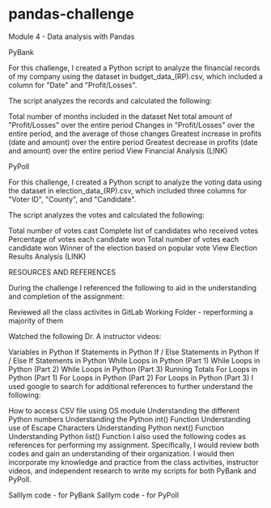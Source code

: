 # pandas-challenge
Module 4 - Data analysis with Pandas

PyBank

For this challenge, I created a Python script to analyze the financial records of my company using the dataset in budget_data_(RP).csv, which included a column for "Date" and "Profit/Losses".

The script analyzes the records and calculated the following:

Total number of months included in the dataset
Net total amount of "Profit/Losses" over the entire period
Changes in "Profit/Losses" over the entire period, and the average of those changes
Greatest increase in profits (date and amount) over the entire period
Greatest decrease in profits (date and amount) over the entire period
View Financial Analysis (LINK)

PyPoll

For this challenge, I created a Python script to analyze the voting data using the dataset in election_data_(RP).csv, which included three columns for "Voter ID", "County", and "Candidate".

The script analyzes the votes and calculated the following:

Total number of votes cast
Complete list of candidates who received votes
Percentage of votes each candidate won
Total number of votes each candidate won
Winner of the election based on popular vote
View Election Results Analysis (LINK)

RESOURCES AND REFERENCES

During the challenge I referenced the following to aid in the understanding and completion of the assignment:

Reviewed all the class activites in GitLab Working Folder - reperforming a majority of them

Watched the following Dr. A instructor videos:

Variables in Python
If Statements in Python
If / Else Statements in Python
If / Else If Statements in Python
While Loops in Python (Part 1)
While Loops in Python (Part 2)
While Loops in Python (Part 3) Running Totals
For Loops in Python (Part 1)
For Loops in Python (Part 2)
For Loops in Python (Part 3)
I used google to search for additional references to further understand the following:

How to access CSV file using OS module
Understanding the different Python numbers
Understanding the Python int() Function
Understanding use of Escape Characters
Understanding Python next() Function
Understanding Python list() Function
I also used the following codes as references for performing my assignment. Specifically, I would review both codes and gain an understanding of their organization. I would then incorporate my knowledge and practice from the class activities, instructor videos, and independent research to write my scripts for both PyBank and PyPoll.

Salllym code - for PyBank
Salllym code - for PyPoll